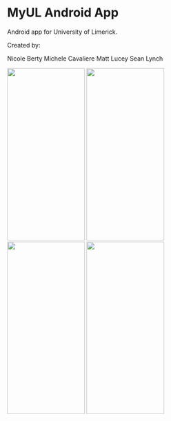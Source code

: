 # MyUL Android App

Android app for University of Limerick.

Created by:

Nicole Berty
Michele Cavaliere
Matt Lucey
Sean Lynch

<img src="https://user-images.githubusercontent.com/11585008/115795381-bc6cd300-a3c7-11eb-89f6-14a71f3960d0.jpg" width="180" height="400" />
<img src="https://user-images.githubusercontent.com/11585008/115795656-38671b00-a3c8-11eb-9113-5d49ba28e0eb.jpg" width="180" height="400" />
<img src="https://user-images.githubusercontent.com/11585008/115795662-3b620b80-a3c8-11eb-84f7-2940516316ed.jpg" width="180" height="400" />
<img src="https://user-images.githubusercontent.com/11585008/115795668-3d2bcf00-a3c8-11eb-8a92-4615fadbfd6f.jpg" width="180" height="400" />
